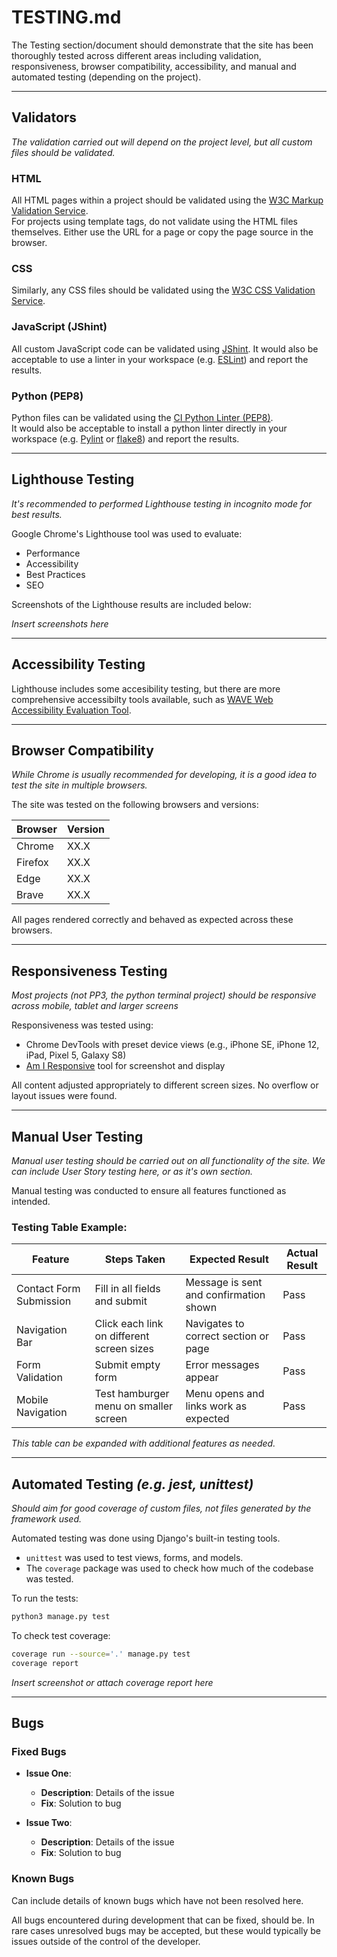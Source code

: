 # TESTING.md

The Testing section/document should demonstrate that the site has been thoroughly tested across different areas including validation, responsiveness, browser compatibility, accessibility, and manual and automated testing (depending on the project).

---

## Validators

*The validation carried out will depend on the project level, but all custom files should be validated.*

### HTML
All HTML pages within a project should be validated using the [W3C Markup Validation Service](https://validator.w3.org/).\
For projects using template tags, do not validate using the HTML files themselves. Either use the URL for a page or copy the page source in the browser. 

### CSS
Similarly, any CSS files should be validated using the [W3C CSS Validation Service](https://jigsaw.w3.org/css-validator/).  

### JavaScript (JShint)
All custom JavaScript code can be validated using [JShint](https://jshint.com/).
It would also be acceptable to use a linter in your workspace (e.g. [ESLint](https://marketplace.visualstudio.com/items?itemName=dbaeumer.vscode-eslint)) and report the results.

### Python (PEP8)
Python files can be validated using the [CI Python Linter (PEP8)](https://pep8ci.herokuapp.com/).  
It would also be acceptable to install a python linter directly in your workspace (e.g. [Pylint](https://marketplace.visualstudio.com/items?itemName=ms-python.pylint) or [flake8](https://marketplace.visualstudio.com/items?itemName=ms-python.flake8)) and report the results.

---

## Lighthouse Testing

*It's recommended to performed Lighthouse testing in incognito mode for best results.*

Google Chrome's Lighthouse tool was used to evaluate:
- Performance
- Accessibility
- Best Practices
- SEO

Screenshots of the Lighthouse results are included below:

*Insert screenshots here*

---

## Accessibility Testing

Lighthouse includes some accesibility testing, but there are more comprehensive accessibilty tools available, such as [WAVE Web Accessibility Evaluation Tool](https://wave.webaim.org/).  

---

## Browser Compatibility

*While Chrome is usually recommended for developing, it is a good idea to test the site in multiple browsers.*

The site was tested on the following browsers and versions:

| Browser  | Version  |
|----------|----------|
| Chrome   | XX.X     |
| Firefox  | XX.X     |
| Edge     | XX.X     |
| Brave    | XX.X     |

All pages rendered correctly and behaved as expected across these browsers.

---

## Responsiveness Testing

*Most projects (not PP3, the python terminal project) should be responsive across mobile, tablet and larger screens*

Responsiveness was tested using:
- Chrome DevTools with preset device views (e.g., iPhone SE, iPhone 12, iPad, Pixel 5, Galaxy S8)
- [Am I Responsive](https://ui.dev/amiresponsive) tool for screenshot and display

All content adjusted appropriately to different screen sizes. No overflow or layout issues were found.

---

## Manual User Testing

*Manual user testing should be carried out on all functionality of the site.*
*We can include User Story testing here, or as it's own section.*

Manual testing was conducted to ensure all features functioned as intended.

### Testing Table Example:

| Feature                     | Steps Taken                                      | Expected Result                                | Actual Result     |
|-----------------------------|--------------------------------------------------|------------------------------------------------|-------------------|
| Contact Form Submission     | Fill in all fields and submit                    | Message is sent and confirmation shown         | Pass              |
| Navigation Bar              | Click each link on different screen sizes        | Navigates to correct section or page           | Pass              |
| Form Validation             | Submit empty form                                | Error messages appear                          | Pass              |
| Mobile Navigation           | Test hamburger menu on smaller screen            | Menu opens and links work as expected          | Pass              |

*This table can be expanded with additional features as needed.*

---

## Automated Testing *(e.g. jest, unittest)*

*Should aim for good coverage of custom files, not files generated by the framework used.*

Automated testing was done using Django's built-in testing tools.

- `unittest` was used to test views, forms, and models.
- The `coverage` package was used to check how much of the codebase was tested.

To run the tests:
```bash
python3 manage.py test
```

To check test coverage:
```bash
coverage run --source='.' manage.py test
coverage report
```

*Insert screenshot or attach coverage report here*

---

## Bugs
### Fixed Bugs

- **Issue One**:
    - **Description**: Details of the issue
    - **Fix**: Solution to bug

 - **Issue Two**:
    - **Description**: Details of the issue
    - **Fix**: Solution to bug

### Known Bugs

Can include details of known bugs which have not been resolved here.

All bugs encountered during development that can be fixed, should be. In rare cases unresolved bugs may be accepted, but these would typically be issues outside of the control of the developer.
